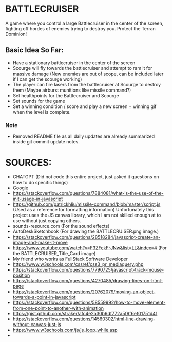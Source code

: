 # BATTLECRUISER
A game where you control a large Battlecruiser in the center of the screen, fighting off hordes of enemies trying to destroy you. Protect the Terran Dominion!

## Basic Idea So Far:
- Have a stationary battlecruiser in the center of the screen
- Scourge will fly towards the battlecruiser and attempt to ram it for massive damage (New enemies are out of scope, can be included later if I can get the scourge working)
- The player can fire lasers from the battlecruiser at Scourge to destroy them (Maybe airburst munitions like missile command?)
- Set healthpoints for the Battlecruiser and Scourge
- Set sounds for the game
- Set a winning condition / score and play a new screen + winning gif when the level is complete.

### Note
- Removed README file as all daily updates are already summarized inside git commit update notes.

# SOURCES:
- CHATGPT (Did not code this entire project, just asked it questions on how to do specific things)
- Google
- https://stackoverflow.com/questions/7884081/what-is-the-use-of-the-init-usage-in-javascript
- https://github.com/patrickhliu/missile-command/blob/master/script.js (Used as a reference for formatting information) Unfortunately this project uses the JS canvas library, which I am not skilled enough at to use without just copying others.
- sounds-resource.com (For the sound effects) 
- AutoDeskSketchbook (For drawing the BATTLECRUISER.png image.)
- https://stackoverflow.com/questions/28518284/javascript-create-an-image-and-make-it-move
- https://www.youtube.com/watch?v=F3ZFekF-JNw&list=LL&index=4 (For the BATTLECRUISER_Title_Card image)
- My friend who works as FullStack Software Developer
- https://www.w3schools.com/cssref/css3_pr_mediaquery.php
- https://stackoverflow.com/questions/7790725/javascript-track-mouse-position
- https://stackoverflow.com/questions/4270485/drawing-lines-on-html-page
- https://stackoverflow.com/questions/20762079/moving-an-object-towards-a-point-in-javascript
- https://stackoverflow.com/questions/58559992/how-to-move-element-from-one-point-to-another-with-animation
- https://gist.github.com/straker/afc4e2a30b6df772a5f9f6ef01751d41
- https://stackoverflow.com/questions/14560302/html-line-drawing-without-canvas-just-js
- https://www.w3schools.com/js/js_loop_while.asp
- 